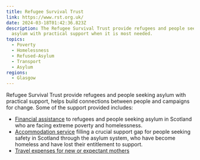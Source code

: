 ```yaml
---
title: Refugee Survival Trust
link: https://www.rst.org.uk/
date: 2024-03-18T01:42:36.823Z
description: The Refugee Survival Trust provide refugees and people seeking
  asylum with practical support when it is most needed.
topics:
  - Poverty
  - Homelessness
  - Refused-Asylum
  - Transport
  - Asylum
regions:
  - Glasgow
---
```

Refugee Survival Trust provide refugees and people seeking asylum with practical support, helps build connections between people and campaigns for change. Some of the support provided includes:

* [Financial assistance](https://www.rst.org.uk/destitutiongrants) to refugees and people seeking asylum in Scotland who are facing extreme poverty and homelessness. 
* [Accommodation service](https://www.rst.org.uk/breathing-space-accommodation-service) filling a crucial support gap for people seeking safety in Scotland through the asylum system, who have become homeless and have lost their entitlement to support.
* [Travel expenses for new or expectant mothers](https://www.rst.org.uk/breathing-space-accommodation-service)
